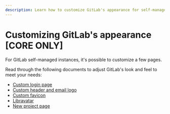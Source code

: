```yaml
---
description: Learn how to customize GitLab's appearance for self-managed installations.
---
```


# Customizing GitLab's appearance **[CORE ONLY]**

For GitLab self-managed instances, it's possible to customize
a few pages.

Read through the following documents to adjust GitLab's
look and feel to meet your needs:

- [Custom login page](branded_login_page.md)
- [Custom header and email logo](branded_page_and_email_header.md)
- [Custom favicon](favicon.md)
- [Libravatar](libravatar.md)
- [New project page](new_project_page.md)
